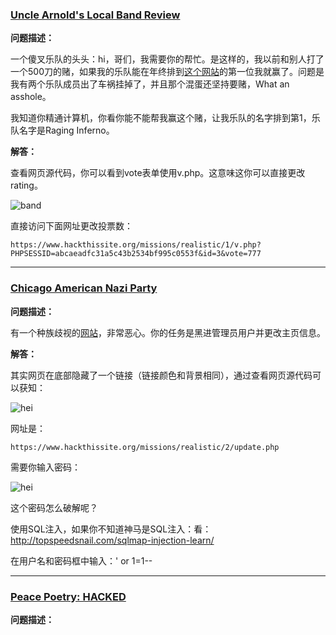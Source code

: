 ### [Uncle Arnold's Local Band Review](https://www.hackthissite.org/playlevel/1/)

**问题描述：**

一个傻叉乐队的头头：hi，哥们，我需要你的帮忙。是这样的，我以前和别人打了一个500刀的赌，如果我的乐队能在年终排到[这个网站](https://www.hackthissite.org/missions/realistic/1/)的第一位我就赢了。问题是我有两个乐队成员出了车祸挂掉了，并且那个混蛋还坚持要赌，What an asshole。

我知道你精通计算机，你看你能不能帮我赢这个赌，让我乐队的名字排到第1，乐队名字是Raging Inferno。

**解答：**

查看网页源代码，你可以看到vote表单使用v.php。这意味这你可以直接更改rating。

![band](https://github.com/tiancode/learn-hacking/blob/master/hackthissite/image/Screen%20Shot%202016-05-10%20at%2019.49.18.png)

直接访问下面网址更改投票数：

```
https://www.hackthissite.org/missions/realistic/1/v.php?PHPSESSID=abcaeadfc31a5c43b2534bf995c0553f&id=3&vote=777
```

***

### [Chicago American Nazi Party](https://www.hackthissite.org/playlevel/2/)

**问题描述：**

有一个种族歧视的[网站](https://www.hackthissite.org/missions/realistic/2/)，非常恶心。你的任务是黑进管理员用户并更改主页信息。

**解答：**

其实网页在底部隐藏了一个链接（链接颜色和背景相同），通过查看网页源代码可以获知：

![hei](https://github.com/tiancode/learn-hacking/blob/master/hackthissite/image/Screen%20Shot%202016-05-10%20at%2020.14.50.png)

网址是：

```
https://www.hackthissite.org/missions/realistic/2/update.php
```

需要你输入密码：

![hei](https://github.com/tiancode/learn-hacking/blob/master/hackthissite/image/Screen%20Shot%202016-05-10%20at%2020.17.59.png)

这个密码怎么破解呢？

使用SQL注入，如果你不知道神马是SQL注入：看：<http://topspeedsnail.com/sqlmap-injection-learn/>

在用户名和密码框中输入：' or 1=1--  

***

### [Peace Poetry: HACKED](https://www.hackthissite.org/playlevel/3/)

**问题描述：**
